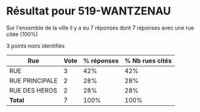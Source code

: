 # Résultat pour 519-WANTZENAU

Sur l'ensemble de la ville il y a eu 7 réponses dont 7 réponses avec une rue citée (100%)

3 points noirs identifiés

| Rue | Vote | % réponses | % Nb rues cités|
|-----|------|------------|----------------|
| RUE | 3 | 42% | 42%|
| RUE PRINCIPALE | 2 | 28% | 28%|
| RUE DES HEROS | 2 | 28% | 28%|
| **Total** | 7 | 100% | 100%|

